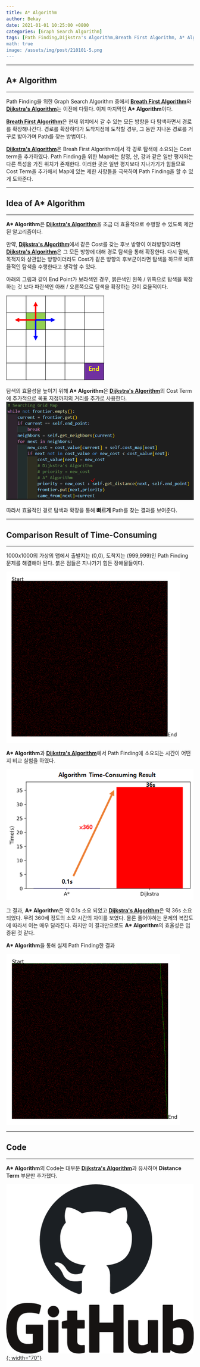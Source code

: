 ```yaml
---
title: A* Algorithm
author: Bekay
date: 2021-01-01 10:25:00 +0800
categories: [Graph Search Algorithm]
tags: [Path Finding,Dijkstra's Algorithm,Breath First Algorithm, A* Algorithm]
math: true
image: /assets/img/post/210101-5.png
---
```



---
## A* Algorithm
---
Path Finding을 위한 Graph Search Algorithm 중에서 [**Breath First Algorithm**](https://bekaykang.github.io/posts/Breath-First-Algorithm/)와 [**Dijkstra's Algorithm**](https://bekaykang.github.io/posts/dijkstra-algorithm/)는 이전에 다뤘다. 이제 마지막인 **A\* Algorithm**이다.

[**Breath First Algorithm**](https://bekaykang.github.io/posts/Breath-First-Algorithm/)은 현재 위치에서 갈 수 있는 모든 방향을 다 탐색하면서 경로를 확장해나간다. 경로를 확장하다가 도착지점에 도착할 경우, 그 동안 지나온 경로를 거꾸로 밟아가며 Path를 찾는 방법이다.

[**Dijkstra's Algorithm**](https://bekaykang.github.io/posts/dijkstra-algorithm/)은 Breah First Algorithm에서 각 경로 탐색에 소요되는 Cost term을 추가하였다. Path Finding을 위한 Map에는 함정, 산, 강과 같은 일반 평지와는 다른 특성을 가진 위치가 존재한다. 이러한 곳은 일반 평지보다 지나가기가 힘들므로 Cost Term을 추가해서 Map에 있는 제한 사항들을 극복하여 Path Finding을 할 수 있게 도와준다.

---
## Idea of A* Algorithm
---
**A\* Algorithm**은 [**Dijkstra's Algorithm**](https://bekaykang.github.io/posts/dijkstra-algorithm/)을 조금 더 효율적으로 수행할 수 있도록 제안된 알고리즘이다. 

만약, [**Dijkstra's Algorithm**](https://bekaykang.github.io/posts/dijkstra-algorithm/)에서 같은 Cost를 갖는 후보 방향이 여러방향이라면 [**Dijkstra's Algorithm**](https://bekaykang.github.io/posts/dijkstra-algorithm/)은 그 모든 방향에 대해 경로 탐색을 통해 확장한다. 다시 말해, 목적지와 상관없는 방향이더라도 Cost가 같은 방향의 후보군이라면 탐색을 하므로 비효율적인 탐색을 수행한다고 생각할 수 있다.

아래의 그림과 같이 End Point가 보라색인 경우, 붉은색인 왼쪽 / 위쪽으로 탐색을 확장하는 것 보다 파란색인 아래 / 오른쪽으로 탐색을 확장하는 것이 효율적이다.

![Desktop View](/assets/img/post/210101-2.png)

탐색의 효율성을 높이기 위해 **A\* Algorithm**은 [**Dijkstra's Algorithm**](https://bekaykang.github.io/posts/dijkstra-algorithm/)의 Cost Term에 추가적으로 목표 지점까지의 거리를 추가로 사용한다.
![Desktop View](/assets/img/post/210101-3.PNG)

따라서 효율적인 경로 탐색과 확장을 통해 **빠르게** Path를 찾는 결과를 보여준다.

---
## Comparison Result of Time-Consuming
---
1000x1000의 가상의 맵에서 출발지는 (0,0), 도착지는 (999,999)인 Path Finding 문제를 해결해야 된다. 붉은 점들은 지나가기 힘든 장애물들이다.


![Desktop View](/assets/img/post/210101-4.png)

**A\* Algorithm**과 [**Dijkstra's Algorithm**](https://bekaykang.github.io/posts/dijkstra-algorithm/)에서 Path Finding에 소요되는 시간이 어떤지 비교 실험을 하였다.

![Desktop View](/assets/img/post/210101-5.png)

그 결과, **A\* Algorithm**은 약 0.1s 소요 되었고 [**Dijkstra's Algorithm**](https://bekaykang.github.io/posts/dijkstra-algorithm/)은 약 36s 소요 되었다. 무려 360배 정도의 소모 시간의 차이를 보였다. 물론 풀어야하는 문제의 복잡도에 따라서 이는 매우 달라진다. 하지만 이 결과만으로도 **A\* Algorithm**의 효율성은 입증된 것 같다.

**A\* Algorithm**을 통해 실제 Path Finding한 결과

![Desktop View](/assets/img/post/210101-6.png)

---
## Code
---
**A\* Algorithm**의 Code는 대부분 [**Dijkstra's Algorithm**](https://bekaykang.github.io/posts/dijkstra-algorithm/)과 유사하며 **Distance Term** 부분만 추가했다.

[![Github](/assets/img/post/GitHub-logo.png){: width="70"}](https://github.com/BekayKang/pathfinding_algorithms_bekay)

<script src="https://gist.github.com/BekayKang/fd4418716f35dfdcff3ef3cfaf237c43.js"></script>